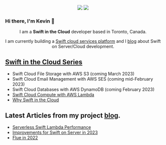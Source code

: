 <div align="center">
  <a href="https://twitter.com/kevin_hinkson"><img src="https://img.shields.io/badge/twitter-blue.svg?&style=for-the-badge&logo=twitter&logoColor=white"></a>
  <a href="https://hachyderm.io/@khinkson"><img src="https://img.shields.io/badge/mastodon-%230077B5.svg?&style=for-the-badge&logo=mastodon&logoColor=white"></a>
</div>

### Hi there, I'm Kevin 👋

<p align=center>I am a <strong>Swift in the Cloud</strong> developer based in Toronto, Canada.</p>
<p align=center>I am currently building a <a href="https://www.flue.cloud/">Swift cloud services platform</a> and I <a href="https://www.flue.cloud/blog/">blog</a> about Swift on Server/Cloud development.</p>

## [Swift in the Cloud Series](https://www.flue.cloud/swift-server-cloud/)
- Swift Cloud File Storage with AWS S3 (coming March 2023)
- Swift Cloud Email Management with AWS SES (coming mid-February 2023)
- Swift Cloud Databases with AWS DynamoDB (coming February 2023)
- [Swift Cloud Compute with AWS Lambda](https://www.flue.cloud/swift-server-cloud/swift-cloud-compute-aws-lambda/)
- [Why Swift in the Cloud](https://www.flue.cloud/swift-server-cloud/why-swift-cloud/)

## Latest Articles from my project [blog](https://www.flue.cloud/blog/).
- [Serverless Swift Lambda Performance](https://www.flue.cloud/blog/serverless-swift-lambda-performance/)
- [Improvements for Swift on Server in 2023](https://www.flue.cloud/blog/upcoming-improvements-swift-server-2023/)
- [Flue in 2022](https://www.flue.cloud/blog/flue-2022/)


<!--
**khinkson/khinkson** is a ✨ _special_ ✨ repository because its `README.md` (this file) appears on your GitHub profile.

Here are some ideas to get you started:

- 🔭 I’m currently working on ...
- 🌱 I’m currently learning ...
- 👯 I’m looking to collaborate on ...
- 🤔 I’m looking for help with ...
- 💬 Ask me about ...
- 📫 How to reach me: ...
- 😄 Pronouns: ...
- ⚡ Fun fact: ...
-->
